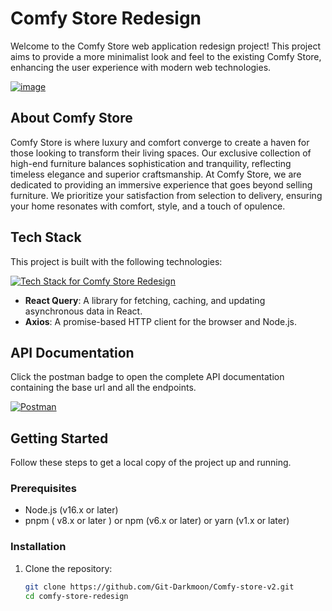 # Comfy Store Redesign

Welcome to the Comfy Store web application redesign project! This project aims to provide a more minimalist look and feel to the existing Comfy Store, enhancing the user experience with modern web technologies.

[![image](https://github.com/Git-Darkmoon/Comfy-Store-v2/assets/80002392/df996927-85b0-47cb-bc60-8f2a30fa70ad)](https://comfys.vercel.app/)


## About Comfy Store

Comfy Store is where luxury and comfort converge to create a haven for those looking to transform their living spaces. Our exclusive collection of high-end furniture balances sophistication and tranquility, reflecting timeless elegance and superior craftsmanship. At Comfy Store, we are dedicated to providing an immersive experience that goes beyond selling furniture. We prioritize your satisfaction from selection to delivery, ensuring your home resonates with comfort, style, and a touch of opulence.

## Tech Stack

This project is built with the following technologies:

[![Tech Stack for Comfy Store Redesign](https://skillicons.dev/icons?i=nextjs,react,ts,redux,css,pnpm&perline=6&theme=dark)](https://nextjs.org/)

- **React Query**: A library for fetching, caching, and updating asynchronous data in React.
- **Axios**: A promise-based HTTP client for the browser and Node.js.

## API Documentation

Click the postman badge to open the complete API documentation containing the base url and all the endpoints.

[![Postman](https://img.shields.io/badge/Postman-FF6C37?style=for-the-badge&logo=postman&logoColor=white)](https://documenter.getpostman.com/view/18152321/2s9Xy5KpTi)

## Getting Started

Follow these steps to get a local copy of the project up and running.

### Prerequisites

- Node.js (v16.x or later)
- pnpm ( v8.x or later ) or npm (v6.x or later) or yarn (v1.x or later)

### Installation

1. Clone the repository:
   ```bash
   git clone https://github.com/Git-Darkmoon/Comfy-store-v2.git
   cd comfy-store-redesign
   ```
